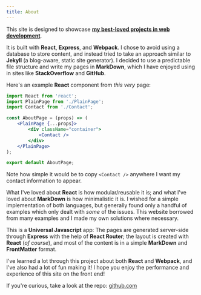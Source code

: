 ```yaml
---
title: About
---
```


This site is designed to showcase **[my best-loved projects in web development](/projects)**.

It is built with **React**, **Express**, and **Webpack**.  I chose to avoid using a database to store content, and instead tried to take an approach similar to **Jekyll** (a blog-aware, static site generator).  I decided to use a predictable file structure and write my pages in **MarkDown**, which I have enjoyed using in sites like **StackOverflow** and **GitHub**. 

Here's an example **React** component from *this very* page:
```jsx
import React from 'react';
import PlainPage from './PlainPage';
import Contact from './Contact';

const AboutPage = (props) => (
	<PlainPage {...props}>
		<div className="container">
			<Contact />
		</div>
	</PlainPage>
);

export default AboutPage;
```

Note how simple it would be to copy `<Contact />` anywhere I want my contact information to appear.

What I've loved about **React** is how modular/reusable it is; and what I've loved about **MarkDown** is how minimalistic it is.  I wished for a simple implementation of both languages, but generally found only a handful of examples which only dealt with *some* of the issues. This website borrowed from many examples and I made my own solutions where necessary.

This is a **Universal Javascript** app: The pages are generated server-side through **Express** with the help of **React Router**; the layout is created with **React** (*of course*), and most of the content is in a simple **MarkDown** and **FrontMatter** format.

I've learned a lot through this project about both **React** and **Webpack**, and I've also had a lot of fun making it!  I hope you enjoy the performance and experience of this site on the front end!

If you're curious, take a look at the repo: [<i class="fa fa-github"></i> github.com](https://github.com/bozdoz/bozdoz.com)